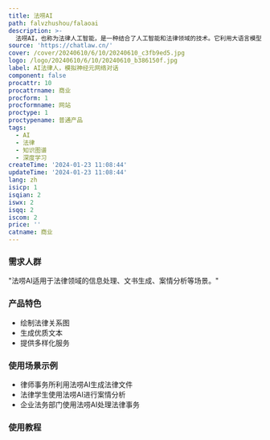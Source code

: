 ```yaml
---
title: 法唠AI
path: falvzhushou/falaoai
description: >-
  法唠AI，也称为法律人工智能，是一种结合了人工智能和法律领域的技术。它利用大语言模型预训练的机器人对法律知识和案例进行深度学习和分析，以提供法律咨询、法律文书撰写、法律案例研究等服务。法唠A|的出现，对律师行业的专业提供方式及案例判例研究方面产生了深远的影响，它能够提供更快速、准确、全面的法服务，同时也为法律行业带来了新的机遇和挑战。
source: 'https://chatlaw.cn/'
cover: /cover/20240610/6/10/20240610_c3fb9ed5.jpg
logo: /logo/20240610/6/10/20240610_b386150f.jpg
label: AI法律人，模拟神经元网络对话
component: false
procattr: 10
procattrname: 商业
procform: 1
procformname: 网站
proctype: 1
proctypename: 普通产品
tags:
  - AI
  - 法律
  - 知识图谱
  - 深度学习
createTime: '2024-01-23 11:08:44'
updateTime: '2024-01-23 11:08:44'
lang: zh
isicp: 1
isqian: 2
iswx: 2
isqq: 2
iscom: 2
price: ''
catname: 商业
---
```




### 需求人群
"法唠AI适用于法律领域的信息处理、文书生成、案情分析等场景。"

### 产品特色
* 绘制法律关系图
* 生成优质文本
* 提供多样化服务

### 使用场景示例
* 律师事务所利用法唠AI生成法律文件
* 法律学生使用法唠AI进行案情分析
* 企业法务部门使用法唠AI处理法律事务

### 使用教程


  
